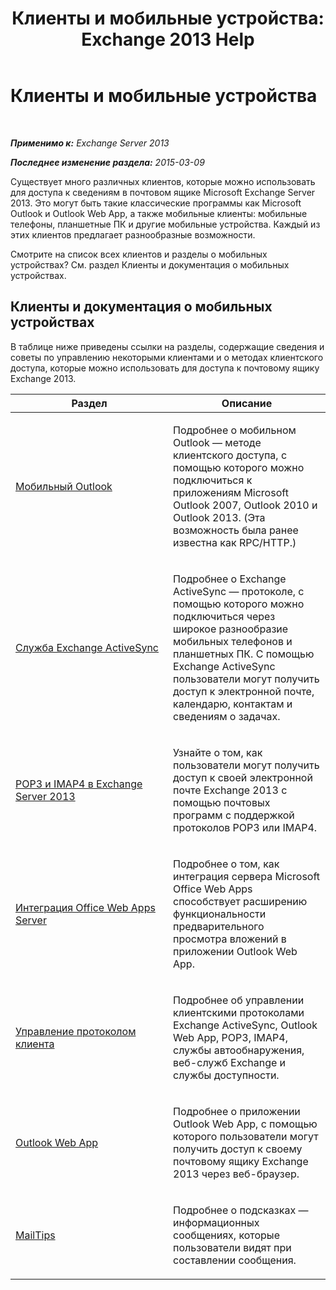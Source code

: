 ﻿---
title: 'Клиенты и мобильные устройства: Exchange 2013 Help'
TOCTitle: Клиенты и мобильные устройства
ms:assetid: d67342e7-6ee0-4228-9f84-721b2a53fb4c
ms:mtpsurl: https://technet.microsoft.com/ru-ru/library/JJ150572(v=EXCHG.150)
ms:contentKeyID: 50489158
ms.date: 04/30/2018
mtps_version: v=EXCHG.150
ms.translationtype: HT
---

# Клиенты и мобильные устройства

 

_**Применимо к:** Exchange Server 2013_

_**Последнее изменение раздела:** 2015-03-09_

Существует много различных клиентов, которые можно использовать для доступа к сведениям в почтовом ящике Microsoft Exchange Server 2013. Это могут быть такие классические программы как Microsoft Outlook и Outlook Web App, а также мобильные клиенты: мобильные телефоны, планшетные ПК и другие мобильные устройства. Каждый из этих клиентов предлагает разнообразные возможности.

Смотрите на список всех клиентов и разделы о мобильных устройствах? См. раздел Клиенты и документация о мобильных устройствах.

## Клиенты и документация о мобильных устройствах

В таблице ниже приведены ссылки на разделы, содержащие сведения и советы по управлению некоторыми клиентами и о методах клиентского доступа, которые можно использовать для доступа к почтовому ящику Exchange 2013.


<table>
<colgroup>
<col style="width: 50%" />
<col style="width: 50%" />
</colgroup>
<thead>
<tr class="header">
<th>Раздел</th>
<th>Описание</th>
</tr>
</thead>
<tbody>
<tr class="odd">
<td><p><a href="outlook-anywhere-exchange-2013-help.md">Мобильный Outlook</a></p></td>
<td><p>Подробнее о мобильном Outlook — методе клиентского доступа, с помощью которого можно подключиться к приложениям Microsoft Outlook 2007, Outlook 2010 и Outlook 2013. (Эта возможность была ранее известна как RPC/HTTP.)</p></td>
</tr>
<tr class="even">
<td><p><a href="exchange-activesync-exchange-2013-help.md">Служба Exchange ActiveSync</a></p></td>
<td><p>Подробнее о Exchange ActiveSync — протоколе, с помощью которого можно подключиться через широкое разнообразие мобильных телефонов и планшетных ПК. С помощью Exchange ActiveSync пользователи могут получить доступ к электронной почте, календарю, контактам и сведениям о задачах.</p></td>
</tr>
<tr class="odd">
<td><p><a href="pop3-and-imap4-in-exchange-server-2013-exchange-2013-help.md">POP3 и IMAP4 в Exchange Server 2013</a></p></td>
<td><p>Узнайте о том, как пользователи могут получить доступ к своей электронной почте Exchange 2013 с помощью почтовых программ с поддержкой протоколов POP3 или IMAP4.</p></td>
</tr>
<tr class="even">
<td><p><a href="https://technet.microsoft.com/ru-ru/library/jj150495(v=exchg.150)">Интеграция Office Web Apps Server</a></p></td>
<td><p>Подробнее о том, как интеграция сервера Microsoft Office Web Apps способствует расширению функциональности предварительного просмотра вложений в приложении Outlook Web App.</p></td>
</tr>
<tr class="odd">
<td><p><a href="client-protocol-management-exchange-2013-help.md">Управление протоколом клиента</a></p></td>
<td><p>Подробнее об управлении клиентскими протоколами Exchange ActiveSync, Outlook Web App, POP3, IMAP4, службы автообнаружения, веб-служб Exchange и службы доступности.</p></td>
</tr>
<tr class="even">
<td><p><a href="outlook-web-app-exchange-2013-help.md">Outlook Web App</a></p></td>
<td><p>Подробнее о приложении Outlook Web App, с помощью которого пользователи могут получить доступ к своему почтовому ящику Exchange 2013 через веб-браузер.</p></td>
</tr>
<tr class="odd">
<td><p><a href="https://docs.microsoft.com/ru-ru/exchange/clients-and-mobile-in-exchange-online/mailtips/mailtips">MailTips</a></p></td>
<td><p>Подробнее о подсказках — информационных сообщениях, которые пользователи видят при составлении сообщения.</p></td>
</tr>
</tbody>
</table>

